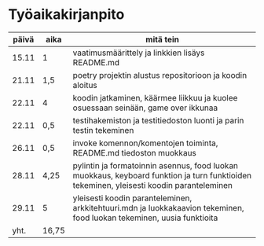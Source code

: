 # Työaikakirjanpito
 | **päivä** | **aika** | **mitä tein** 
 | --------- | -------- | ------------- 
 | 15.11 | 1 | vaatimusmäärittely ja linkkien lisäys README.md 
 | 21.11 | 1,5 | poetry projektin alustus repositorioon ja koodin aloitus
 | 22.11 | 4 | koodin jatkaminen, käärmee liikkuu ja kuolee osuessaan seinään, game over ikkunaa
 | 22.11 | 0,5 | testihakemiston ja testitiedoston luonti ja parin testin tekeminen
 | 26.11 | 0,5 | invoke komennon/komentojen toiminta, README.md tiedoston muokkaus
 | 28.11 | 4,25 | pylintin ja formatoinnin asennus, food luokan muokkaus, keyboard funktion ja turn funktioiden tekeminen, yleisesti koodin paranteleminen
 | 29.11 | 5 | yleisesti koodin paranteleminen, arkkitehtuuri.mdn ja luokkakaavion tekeminen, food luokan tekeminen, uusia funktioita
 | yht. | 16,75
